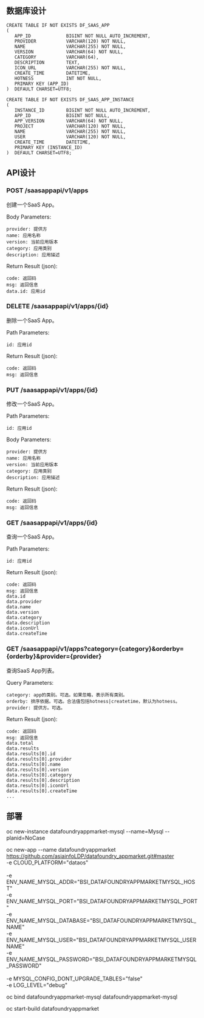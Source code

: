 
## 数据库设计

```
CREATE TABLE IF NOT EXISTS DF_SAAS_APP
(
   APP_ID             BIGINT NOT NULL AUTO_INCREMENT,
   PROVIDER           VARCHAR(120) NOT NULL,
   NAME               VARCHAR(255) NOT NULL,
   VERSION            VARCHAR(64) NOT NULL,
   CATEGORY           VARCHAR(64),
   DESCRIPTION        TEXT,
   ICON_URL           VARCHAR(255) NOT NULL,
   CREATE_TIME        DATETIME,
   HOTNESS            INT NOT NULL,
   PRIMARY KEY (APP_ID)
)  DEFAULT CHARSET=UTF8;

CREATE TABLE IF NOT EXISTS DF_SAAS_APP_INSTANCE
(
   INSTANCE_ID        BIGINT NOT NULL AUTO_INCREMENT,
   APP_ID             BIGINT NOT NULL,
   APP_VERSION        VARCHAR(64) NOT NULL,
   PROJECT            VARCHAR(120) NOT NULL,
   NAME               VARCHAR(255) NOT NULL,
   USER               VARCHAR(120) NOT NULL,
   CREATE_TIME        DATETIME,
   PRIMARY KEY (INSTANCE_ID)
)  DEFAULT CHARSET=UTF8;
```

## API设计

### POST /saasappapi/v1/apps

创建一个SaaS App。

Body Parameters:
```
provider: 提供方
name: 应用名称
version: 当前应用版本
category: 应用类别
description: 应用描述
```

Return Result (json):
```
code: 返回码
msg: 返回信息
data.id: 应用id
```

### DELETE /saasappapi/v1/apps/{id}

删除一个SaaS App。

Path Parameters:
```
id: 应用id
```

Return Result (json):
```
code: 返回码
msg: 返回信息
```

### PUT /saasappapi/v1/apps/{id}

修改一个SaaS App。

Path Parameters:
```
id: 应用id
```

Body Parameters:
```
provider: 提供方
name: 应用名称
version: 当前应用版本
category: 应用类别
description: 应用描述
```

Return Result (json):
```
code: 返回码
msg: 返回信息
```

### GET /saasappapi/v1/apps/{id}

查询一个SaaS App。

Path Parameters:
```
id: 应用id
```

Return Result (json):
```
code: 返回码
msg: 返回信息
data.id
data.provider
data.name
data.version
data.category
data.description
data.iconUrl
data.createTime
```

### GET /saasappapi/v1/apps?category={category}&orderby={orderby}&provider={provider}

查询SaaS App列表。

Query Parameters:
```
category: app的类别。可选。如果忽略，表示所有类别。
orderby: 排序依据。可选。合法值包括hotness|createtime，默认为hotness。
provider: 提供方。可选。
```

Return Result (json):
```
code: 返回码
msg: 返回信息
data.total
data.results
data.results[0].id
data.results[0].provider
data.results[0].name
data.results[0].version
data.results[0].category
data.results[0].description
data.results[0].iconUrl
data.results[0].createTime
...
```

## 部署

oc new-instance datafoundryappmarket-mysql --name=Mysql --planid=NoCase

oc new-app --name datafoundryappmarket https://github.com/asiainfoLDP/datafoundry_appmarket.git#master \
    -e  CLOUD_PLATFORM="dataos" \
    \
    -e  ENV_NAME_MYSQL_ADDR="BSI_DATAFOUNDRYAPPMARKETMYSQL_HOST" \
    -e  ENV_NAME_MYSQL_PORT="BSI_DATAFOUNDRYAPPMARKETMYSQL_PORT" \
    -e  ENV_NAME_MYSQL_DATABASE="BSI_DATAFOUNDRYAPPMARKETMYSQL_NAME" \
    -e  ENV_NAME_MYSQL_USER="BSI_DATAFOUNDRYAPPMARKETMYSQL_USERNAME" \
    -e  ENV_NAME_MYSQL_PASSWORD="BSI_DATAFOUNDRYAPPMARKETMYSQL_PASSWORD" \
    \
    -e  MYSQL_CONFIG_DONT_UPGRADE_TABLES="false" \
    -e  LOG_LEVEL="debug"

oc bind datafoundryappmarket-mysql datafoundryappmarket-mysql

oc start-build datafoundryappmarket


